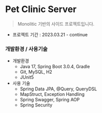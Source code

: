 # Pet Clinic Server
> Monolitic 기반의 사이드 프로젝트입니다.
- 프로젝트 기간 : 2023.03.21 - continue

### 개발환경 / 사용기술
- 개발환경
  - Java 17, Spring Boot 3.0.4, Gradle
  - Git, MySQL, H2
  - JUnit5
- 사용 기술  
  - Spring Data JPA, @Query, QueryDSL
  - MapStruct, Exception Handling
  - Spring Swagger, Spring AOP
  - Spring Security
